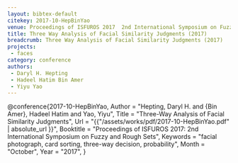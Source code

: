 ```yaml
---
layout: bibtex-default
citekey: 2017-10-HepBinYao
venue: Proceedings of ISFUROS 2017  2nd International Symposium on Fuzzy and Rough Sets
title: Three Way Analysis of Facial Similarity Judgments (2017)
breadcrumb: Three Way Analysis of Facial Similarity Judgments (2017)
projects:
 - faces
category: conference
authors:
 - Daryl H. Hepting 
 - Hadeel Hatim Bin Amer 
 - Yiyu Yao 
---
```

@conference{2017-10-HepBinYao,
	Author =  "Hepting, Daryl H. and {Bin Amer}, Hadeel Hatim and Yao, Yiyu",
	Title =  "Three-Way Analysis of Facial Similarity Judgments",
	Url = \"{{"/assets/works/pdf/2017-10-HepBinYao.pdf" | absolute_url }}\",
	Booktitle =  "Proceedings of ISFUROS 2017: 2nd International Symposium on Fuzzy and Rough Sets",
	Keywords =  "facial photograph, card sorting, three-way decision, probability",
	Month =  "October",
	Year =  "2017",
}
